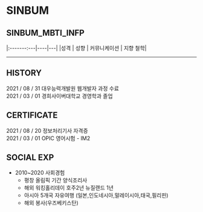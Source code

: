 # SINBUM

## SINBUM\_MBTI\_INFP

\|:-------:---|----|---| |성격 | 성향 | 커뮤니케이션 | 지향 철학|

***

## HISTORY

2021 / 08 / 31 대우능력개발원 웹개발자 과정 수료\
2021 / 03 / 01 경희사이버대학교 경영학과 졸업

## CERTIFICATE

2021 / 08 / 20 정보처리기사 자격증\
2021 / 03 / 01 OPIC 영어시험 - IM2

## SOCIAL EXP

* 2010\~2020 사회경험
  * 평창 올림픽 기간 양식조리사
  * 해외 워킹홀리데이 호주2년 뉴질랜드 1년
  * 아시아 5개국 자유여행 (일본,인도네시아,말레이시아,태국,필리핀)
  * 해외 봉사(우즈베키스탄)
